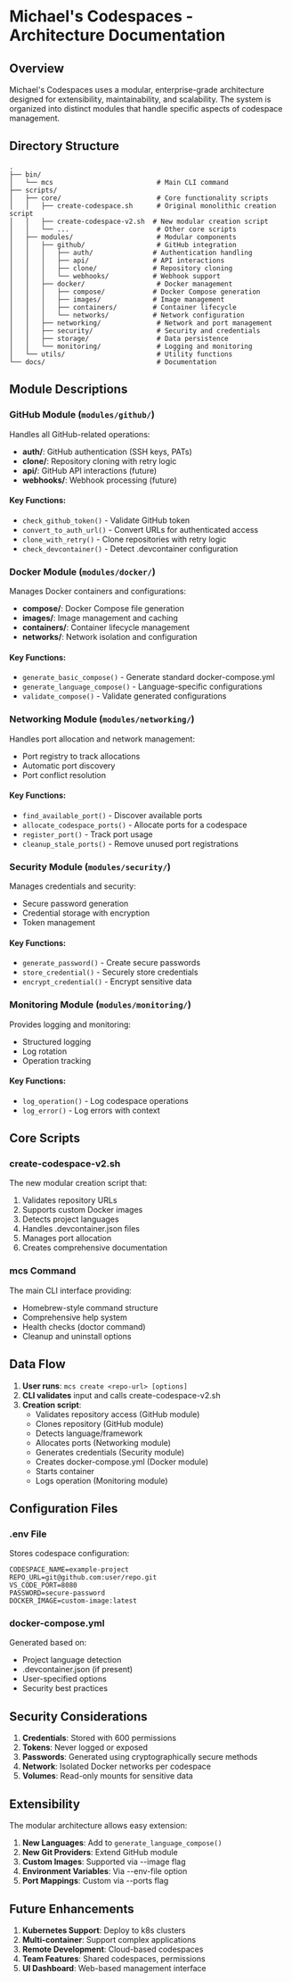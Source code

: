 # Michael's Codespaces - Architecture Documentation

## Overview

Michael's Codespaces uses a modular, enterprise-grade architecture designed for extensibility, maintainability, and scalability. The system is organized into distinct modules that handle specific aspects of codespace management.

## Directory Structure

```
.
├── bin/
│   └── mcs                          # Main CLI command
├── scripts/
│   ├── core/                        # Core functionality scripts
│   │   ├── create-codespace.sh      # Original monolithic creation script
│   │   ├── create-codespace-v2.sh  # New modular creation script
│   │   └── ...                      # Other core scripts
│   ├── modules/                     # Modular components
│   │   ├── github/                  # GitHub integration
│   │   │   ├── auth/               # Authentication handling
│   │   │   ├── api/                # API interactions
│   │   │   ├── clone/              # Repository cloning
│   │   │   └── webhooks/           # Webhook support
│   │   ├── docker/                  # Docker management
│   │   │   ├── compose/            # Docker Compose generation
│   │   │   ├── images/             # Image management
│   │   │   ├── containers/         # Container lifecycle
│   │   │   └── networks/           # Network configuration
│   │   ├── networking/              # Network and port management
│   │   ├── security/                # Security and credentials
│   │   ├── storage/                 # Data persistence
│   │   └── monitoring/              # Logging and monitoring
│   └── utils/                       # Utility functions
└── docs/                            # Documentation

```

## Module Descriptions

### GitHub Module (`modules/github/`)

Handles all GitHub-related operations:

- **auth/**: GitHub authentication (SSH keys, PATs)
- **clone/**: Repository cloning with retry logic
- **api/**: GitHub API interactions (future)
- **webhooks/**: Webhook processing (future)

#### Key Functions:
- `check_github_token()` - Validate GitHub token
- `convert_to_auth_url()` - Convert URLs for authenticated access
- `clone_with_retry()` - Clone repositories with retry logic
- `check_devcontainer()` - Detect .devcontainer configuration

### Docker Module (`modules/docker/`)

Manages Docker containers and configurations:

- **compose/**: Docker Compose file generation
- **images/**: Image management and caching
- **containers/**: Container lifecycle management
- **networks/**: Network isolation and configuration

#### Key Functions:
- `generate_basic_compose()` - Generate standard docker-compose.yml
- `generate_language_compose()` - Language-specific configurations
- `validate_compose()` - Validate generated configurations

### Networking Module (`modules/networking/`)

Handles port allocation and network management:

- Port registry to track allocations
- Automatic port discovery
- Port conflict resolution

#### Key Functions:
- `find_available_port()` - Discover available ports
- `allocate_codespace_ports()` - Allocate ports for a codespace
- `register_port()` - Track port usage
- `cleanup_stale_ports()` - Remove unused port registrations

### Security Module (`modules/security/`)

Manages credentials and security:

- Secure password generation
- Credential storage with encryption
- Token management

#### Key Functions:
- `generate_password()` - Create secure passwords
- `store_credential()` - Securely store credentials
- `encrypt_credential()` - Encrypt sensitive data

### Monitoring Module (`modules/monitoring/`)

Provides logging and monitoring:

- Structured logging
- Log rotation
- Operation tracking

#### Key Functions:
- `log_operation()` - Log codespace operations
- `log_error()` - Log errors with context

## Core Scripts

### create-codespace-v2.sh

The new modular creation script that:
1. Validates repository URLs
2. Supports custom Docker images
3. Detects project languages
4. Handles .devcontainer.json files
5. Manages port allocation
6. Creates comprehensive documentation

### mcs Command

The main CLI interface providing:
- Homebrew-style command structure
- Comprehensive help system
- Health checks (doctor command)
- Cleanup and uninstall options

## Data Flow

1. **User runs**: `mcs create <repo-url> [options]`
2. **CLI validates** input and calls create-codespace-v2.sh
3. **Creation script**:
   - Validates repository access (GitHub module)
   - Clones repository (GitHub module)
   - Detects language/framework
   - Allocates ports (Networking module)
   - Generates credentials (Security module)
   - Creates docker-compose.yml (Docker module)
   - Starts container
   - Logs operation (Monitoring module)

## Configuration Files

### .env File
Stores codespace configuration:
```
CODESPACE_NAME=example-project
REPO_URL=git@github.com:user/repo.git
VS_CODE_PORT=8080
PASSWORD=secure-password
DOCKER_IMAGE=custom-image:latest
```

### docker-compose.yml
Generated based on:
- Project language detection
- .devcontainer.json (if present)
- User-specified options
- Security best practices

## Security Considerations

1. **Credentials**: Stored with 600 permissions
2. **Tokens**: Never logged or exposed
3. **Passwords**: Generated using cryptographically secure methods
4. **Network**: Isolated Docker networks per codespace
5. **Volumes**: Read-only mounts for sensitive data

## Extensibility

The modular architecture allows easy extension:

1. **New Languages**: Add to `generate_language_compose()`
2. **New Git Providers**: Extend GitHub module
3. **Custom Images**: Supported via --image flag
4. **Environment Variables**: Via --env-file option
5. **Port Mappings**: Custom via --ports flag

## Future Enhancements

1. **Kubernetes Support**: Deploy to k8s clusters
2. **Multi-container**: Support complex applications
3. **Remote Development**: Cloud-based codespaces
4. **Team Features**: Shared codespaces, permissions
5. **UI Dashboard**: Web-based management interface